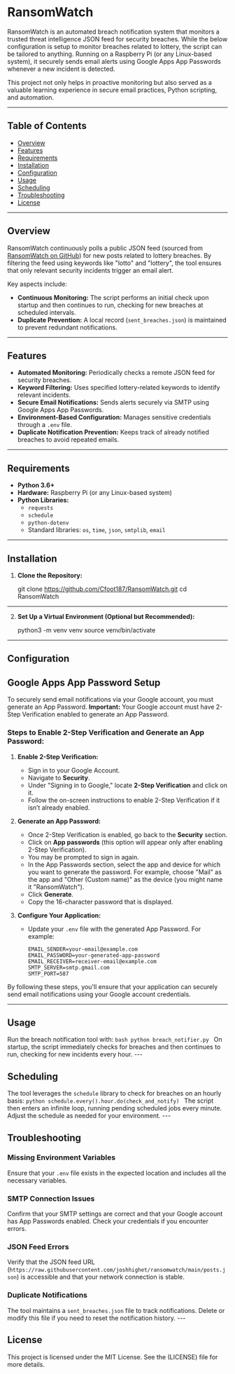# RansomWatch

RansomWatch is an automated breach notification system that monitors a trusted threat intelligence JSON feed for security breaches. While the below configuration is setup to monitor breaches related to lottery, the script can be tailored to anything. Running on a Raspberry Pi (or any Linux-based system), it securely sends email alerts using Google Apps App Passwords whenever a new incident is detected.

This project not only helps in proactive monitoring but also served as a valuable learning experience in secure email practices, Python scripting, and automation.

---

## Table of Contents

- [Overview](#overview)
- [Features](#features)
- [Requirements](#requirements)
- [Installation](#installation)
- [Configuration](#configuration)
- [Usage](#usage)
- [Scheduling](#scheduling)
- [Troubleshooting](#troubleshooting)
- [License](#license)

---

## Overview

RansomWatch continuously polls a public JSON feed (sourced from [RansomWatch on GitHub](https://github.com/joshhighet/ransomwatch)) for new posts related to lottery breaches. By filtering the feed using keywords like "lotto" and "lottery", the tool ensures that only relevant security incidents trigger an email alert.

Key aspects include:
- **Continuous Monitoring:** The script performs an initial check upon startup and then continues to run, checking for new breaches at scheduled intervals.
- **Duplicate Prevention:** A local record (`sent_breaches.json`) is maintained to prevent redundant notifications.

---

## Features

- **Automated Monitoring:** Periodically checks a remote JSON feed for security breaches.
- **Keyword Filtering:** Uses specified lottery-related keywords to identify relevant incidents.
- **Secure Email Notifications:** Sends alerts securely via SMTP using Google Apps App Passwords.
- **Environment-Based Configuration:** Manages sensitive credentials through a `.env` file.
- **Duplicate Notification Prevention:** Keeps track of already notified breaches to avoid repeated emails.

---

## Requirements

- **Python 3.6+**
- **Hardware:** Raspberry Pi (or any Linux-based system)
- **Python Libraries:**
  - `requests`
  - `schedule`
  - `python-dotenv`
  - Standard libraries: `os`, `time`, `json`, `smtplib`, `email`

---

## Installation

1. **Clone the Repository:**

   git clone https://github.com/Cfoot187/RansomWatch.git
   cd RansomWatch


---

2. **Set Up a Virtual Environment (Optional but Recommended):**

    python3 -m venv venv
    source venv/bin/activate

---

## Configuration

## Google Apps App Password Setup

To securely send email notifications via your Google account, you must generate an App Password. **Important:** Your Google account must have 2-Step Verification enabled to generate an App Password.

### Steps to Enable 2-Step Verification and Generate an App Password:

1. **Enable 2-Step Verification:**
   - Sign in to your Google Account.
   - Navigate to **Security**.
   - Under "Signing in to Google," locate **2-Step Verification** and click on it.
   - Follow the on-screen instructions to enable 2-Step Verification if it isn’t already enabled.

2. **Generate an App Password:**
   - Once 2-Step Verification is enabled, go back to the **Security** section.
   - Click on **App passwords** (this option will appear only after enabling 2-Step Verification).
   - You may be prompted to sign in again.
   - In the App Passwords section, select the app and device for which you want to generate the password. For             example, choose "Mail" as the app and "Other (Custom name)" as the device (you might name it "RansomWatch").
   - Click **Generate**.
   - Copy the 16-character password that is displayed.

3. **Configure Your Application:**
   - Update your `.env` file with the generated App Password. For example:
     ```dotenv
     EMAIL_SENDER=your-email@example.com
     EMAIL_PASSWORD=your-generated-app-password
     EMAIL_RECEIVER=receiver-email@example.com
     SMTP_SERVER=smtp.gmail.com
     SMTP_PORT=587
     ```

By following these steps, you'll ensure that your application can securely send email notifications using your Google account credentials.

---
  
## Usage 
Run the breach notification tool with: 
```bash python breach_notifier.py ``` 
On startup, the script immediately checks for breaches and then continues to run, checking for new incidents every hour. --- 
## Scheduling 
The tool leverages the `schedule` library to check for breaches on an hourly basis:
```python schedule.every().hour.do(check_and_notify) ``` 
The script then enters an infinite loop, running pending scheduled jobs every minute. Adjust the schedule as needed for your environment. --- 
## Troubleshooting 
### Missing Environment Variables 
Ensure that your `.env` file exists in the expected location and includes all the necessary variables. 
### SMTP Connection Issues 
Confirm that your SMTP settings are correct and that your Google account has App Passwords enabled. Check your credentials if you encounter errors. 
### JSON Feed Errors
Verify that the JSON feed URL (`https://raw.githubusercontent.com/joshhighet/ransomwatch/main/posts.json`) is accessible and that your network connection is stable. 
### Duplicate Notifications
The tool maintains a `sent_breaches.json` file to track notifications. Delete or modify this file if you need to reset the notification history. --- 
## License
This project is licensed under the MIT License. See the (LICENSE) file for more details. 
   

